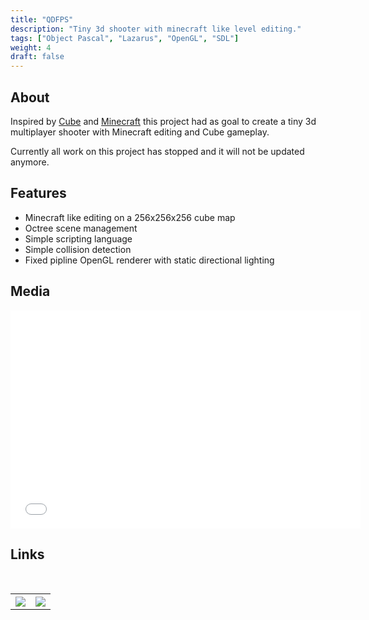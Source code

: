 ```yaml
---
title: "QDFPS"
description: "Tiny 3d shooter with minecraft like level editing."
tags: ["Object Pascal", "Lazarus", "OpenGL", "SDL"]
weight: 4
draft: false
---
```


## About

Inspired by [Cube](http://cubeengine.com/) and [Minecraft](https://minecraft.net/) this project had as goal to create a tiny 3d multiplayer shooter with Minecraft editing and Cube gameplay. 

Currently all work on this project has stopped and it will not be updated anymore.

## Features

* Minecraft like editing on a 256x256x256 cube map
* Octree scene management
* Simple scripting language
* Simple collision detection
* Fixed pipline OpenGL renderer with static directional lighting

## Media

<div class="iframeWrapper">
    <iframe width="560" height="349" src="//www.youtube.com/embed/4dWciTdnTTQ?rel=0&amp;hd=1" frameborder="0" allowfullscreen=""></iframe>
</div>

## Links
<br>
<table style="width:100%">
  <tr>
    <th style="text-align: center">
        <a title="Github" target="_blank" href="https://github.com/seriva/QDFPS">
            <img src="/images/github_icon.png"  style="max-width:75px" />
        </a>
    </th>
    <th style="text-align: center">
        <a title="Download" target="_blank" href="https://github.com/seriva/QDFPS/archive/master.zip">
            <img src="/images/download_icon.png" style="max-width:75px" />
        </a>
    </th>
  </tr>
</table>

